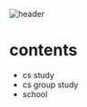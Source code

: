 ![header](https://capsule-render.vercel.app/api?type=Cylinder&color=auto&height=200&section=header&text=CS%20and%20Interview&fontSize=90)

# contents

- cs study
- cs group study
- school
